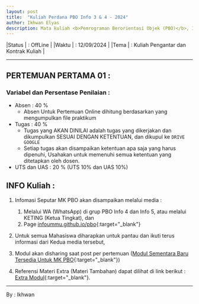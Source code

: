 ```yaml
---
layout: post
title:  "Kuliah Perdana PBO Info 3 & 4 - 2024"
author: Ikhwan Elyas
description: Mata kuliah <b>Pemrograman Berorientasi Objek (PBO)</b>, Ini Kuliah Perdara membahas tentang Pengantar PBO dan penjelasan seputar Kontrak Kuliah beserta semua variabel penilaian yang digunakan untuk mata kuliah ini.
---
```



<!-- 
---
title: Kuliah Perdana PBO Info 3 & 4 - 2024
published: true
--- 
-->


|Status   | : OffLine                               |
|Waktu    | : 12/09/2024                            |
|Tema     | : Kuliah Pengantar dan Kontrak Kuliah   |


***

## PERTEMUAN PERTAMA 01 :


### Variabel dan Persentase Penilaian :
- Absen  : 40 %
    - Absen Untuk Pertemuan Online dihitung berdasarkan yang mengumpulkan file praktikum
- Tugas  : 40 %
    - Tugas yang AKAN DINILAI adalah tugas yang dikerjakan dan dikumpulkan SESUAI DENGAN KETENTUAN, dan dikupul ke `DRIVE GOOGLE`
    - Setiap tugas akan disampaikan ketentuan apa saja yang harus dipenuhi, Usahakan untuk memenuhi semua ketentuan yang ditetapkan oleh dosen.
- UTS dan UAS : 20 % (UTS 10% dan UAS 10%)




## INFO Kuliah :

1. Infomasi Seputar MK PBO akan disampaikan melalui media :
    1. Melalui WA (WhatsApp) di grup PBO Info 4 dan Info 5, atau melalui KETING (Ketua Tingkat), dan
    2. Page [infoummu.github.io/pbo](https://infoummu.github.io/pbo/){:target="_blank"}

1. Untuk semua Mahasiswa diharapkan untuk pantau dan ikuti terus informasi dari Kedua media tersebut,
2. Modul akan disharing saat post per pertemuan ([Modul Sementara Baru Tersedia Untuk MK PBO](downloads){:target="_blank"})
3. Referensi Materi Extra (Materi Tambahan) dapat dilihat di link berikut : [Extra Modul](Reff){:target="_blank"}.


***
By : Ikhwan
